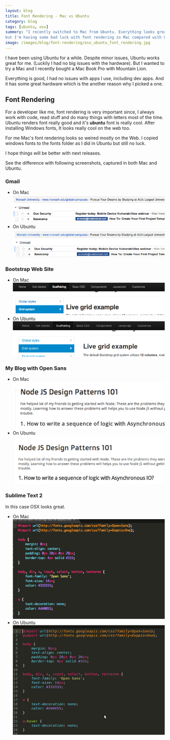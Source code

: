 ```yaml
---
layout: blog
title: Font Rendering - Mac vs Ubuntu
category: blog
tags: [ubuntu, osx]  
summery: "I recently switched to Mac from Ubuntu. Everything looks great.<br>
but I'm having some bad luck with font rendering in Mac compared with Ubuntu."
image: /images/blog/font-rendering/osx_ubuntu_font_rendering.jpg
---
```


I have been using Ubuntu for a while. Despite minor issues, Ubuntu works great for me. (Luckily I had no big issues with the hardware). But I wanted to try a Mac and I recently bought a Mac Book Pro with Mountain Lion.

Everything is good, I had no issues with apps I use, including dev apps. And it has some great hardware which is the another reason why I picked a one. 

Font Rendering
--------------

For a developer like me, font rendering is very important since, I always work with code, read stuff and do many things with letters most of the time. Ubuntu renders font really good and it's **ubuntu** font is really cool. After installing Windows fonts, It looks really cool on the web too.

For me Mac's font rendering looks so weired mostly on the Web. I copied windows fonts to the fonts folder as I did in Ubuntu but still no luck.

I hope things will be better with next releases.

See the difference with following screenshots, captured in both Mac and Ubuntu.

### Gmail
	
* On Mac ![Gmail on OSX](/images/blog/font-rendering/gmail.osx.png)
* On Ubuntu ![Gmail on OSX](/images/blog/font-rendering/gmail.ubuntu.png)

### Bootstrap Web Site

* On Mac ![Bootstrap Web Site on OSX](/images/blog/font-rendering/bootstrap.osx.png)
* On Ubuntu ![Bootstrap Web Site on OSX](/images/blog/font-rendering/bootstrap.ubuntu.png)

### My Blog with Open Sans

* On Mac ![My Blog with Open Sans on OSX](/images/blog/font-rendering/mysite.osx.png)
* On Ubuntu ![My Blog with Open Sans on OSX](/images/blog/font-rendering/mysite.ubuntu.png)

### Sublime Text 2
In this case OSX looks great.

* On Mac ![Sublime Text 2 on OSX](/images/blog/font-rendering/st2.osx.png)
* On Ubuntu ![Sublime Text 2 on OSX](/images/blog/font-rendering/st2.ubuntu.png)